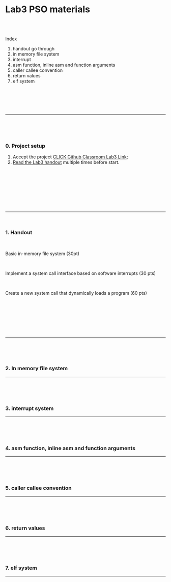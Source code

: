 # Lab3 PSO materials

</br>
</br>

Index

1. handout go through
1. in memory file system
1. interrupt
1. asm function, inline asm and function arguments
1. caller callee convention
1. return values
1. elf system



</br>
</br>
</br>
</br>

------------------------------------------
</br>

</br>
</br>

### 0. Project setup
1. Accept the project [CLICK Github Classroom Lab3 Link]();
2. [Read the Lab3 handout](https://www.cs.purdue.edu/homes/pfonseca/teaching/cs503/21spring/labs/lab3.html) multiple times before start.


</br>
</br>
</br>
</br>
</br>

</br>
</br>

------------------------------------------
</br>



### 1. Handout

</br>

Basic in-memory file system (30pt)

</br>

Implement a system call interface based on software interrupts (30 pts)

</br>

Create a new system call that dynamically loads a program (60 pts)

</br>
</br>
</br>
</br>

</br>
</br>

------------------------------------------
</br>
</br>
</br>


### 2. In memory file system

------------------------------------------
</br>
</br>
</br>

### 3. interrupt system

------------------------------------------
</br>
</br>
</br>


### 4. asm function, inline asm and function arguments

------------------------------------------
</br>
</br>
</br>

### 5. caller callee convention

------------------------------------------
</br>
</br>
</br>

### 6. return values

------------------------------------------
</br>
</br>
</br>

### 7. elf system

------------------------------------------
</br>
</br>
</br>



